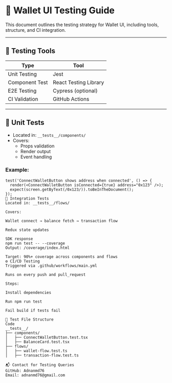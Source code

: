 # 🧪 Wallet UI Testing Guide

This document outlines the testing strategy for Wallet UI, including tools, structure, and CI integration.

---

## 🧰 Testing Tools

| Type           | Tool                  |
|----------------|-----------------------|
| Unit Testing   | Jest                  |
| Component Test | React Testing Library |
| E2E Testing    | Cypress (optional)    |
| CI Validation  | GitHub Actions        |

---

## 🧪 Unit Tests

- Located in: `__tests__/components/`  
- Covers:
  - Props validation
  - Render output
  - Event handling

### Example:

```tsx
test('ConnectWalletButton shows address when connected', () => {
  render(<ConnectWalletButton isConnected={true} address="0x123" />);
  expect(screen.getByText(/0x123/)).toBeInTheDocument();
});
🔗 Integration Tests
Located in: __tests__/flows/

Covers:

Wallet connect → balance fetch → transaction flow

Redux state updates

SDK response
npm run test -- --coverage
Output: /coverage/index.html

Target: 90%+ coverage across components and flows
⚙️ CI/CD Testing
Triggered via .github/workflows/main.yml

Runs on every push and pull_request

Steps:

Install dependencies

Run npm run test

Fail build if tests fail

🧪 Test File Structure
Code
__tests__/
├── components/
│   ├── ConnectWalletButton.test.tsx
│   ├── BalanceCard.test.tsx
├── flows/
│   ├── wallet-flow.test.ts
│   ├── transaction-flow.test.ts

📬 Contact for Testing Queries
GitHub: Adnanmd76
Email: adnanmd76@gmail.com
